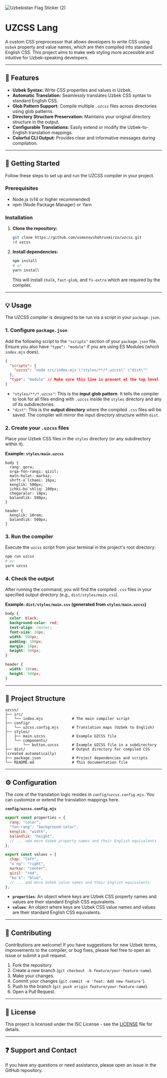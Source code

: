 ![Uzbekistan Flag Sticker (2)](https://github.com/user-attachments/assets/438fbebb-dfcc-44df-b08f-02f648c61d48)

# UZCSS Lang

A custom CSS preprocessor that allows developers to write CSS using `Uzbek` property and value names, which are then compiled into standard English CSS. This project aims to make web styling more accessible and intuitive for Uzbek-speaking developers.

---

## 🌟 Features

- **Uzbek Syntax:** Write CSS properties and values in Uzbek.
- **Automatic Translation:** Seamlessly translates Uzbek CSS syntax to standard English CSS.
- **Glob Pattern Support:** Compile multiple `.uzcss` files across directories using glob patterns.
- **Directory Structure Preservation:** Maintains your original directory structure in the output.
- **Configurable Translations:** Easily extend or modify the Uzbek-to-English translation mappings.
- **Colorful CLI Output:** Provides clear and informative messages during compilation.

---

## 🚀 Getting Started

Follow these steps to set up and run the UZCSS compiler in your project.

### Prerequisites

- Node.js (v14 or higher recommended)
- npm (Node Package Manager) or Yarn

### Installation

1.  **Clone the repository:**

    ```bash
    git clone https://github.com/usmonovshohruxmirzo/uzcss.git
    cd uzcss
    ```

2.  **Install dependencies:**
    ```bash
    npm install
    # or
    yarn install
    ```
    This will install `chalk`, `fast-glob`, and `fs-extra` which are required by the compiler.

---

## 💡 Usage

The UZCSS compiler is designed to be run via a script in your `package.json`.

### 1. Configure `package.json`

Add the following script to the `"scripts"` section of your `package.json` file. Ensure you also have `"type": "module"` if you are using ES Modules (which `index.mjs` does).

```json
{
  "scripts": {
    "uzcss": "node src/index.mjs \"styles/**/*.uzcss\" \"dist\""
  },
  "type": "module" // Make sure this line is present at the top level
}
```

- `"styles/**/*.uzcss"`: This is the **input glob pattern**. It tells the compiler to look for all files ending with `.uzcss` inside the `styles` directory and any of its subdirectories.
- `"dist"`: This is the **output directory** where the compiled `.css` files will be saved. The compiler will mirror the input directory structure within `dist`.

### 2\. Create your `.uzcss` files

Place your Uzbek CSS files in the `styles` directory (or any subdirectory within it).

**Example: `styles/main.uzcss`**

```uzcss
body {
  rang: qora;
  orqa-fon-rangi: qizil;
  matn-holat: markaz;
  shrft-o`lchami: 16px;
  kenglik: 500px;
  ichki-bo`shliq: 100px;
  chegaralar: 10px;
  balandlik: 500px;
}

header {
  kenglik: 10rem;
  balandlik: 500px;
}
```

### 3\. Run the compiler

Execute the `uzcss` script from your terminal in the project's root directory:

```bash
npm run uzcss
# or
yarn uzcss
```

### 4\. Check the output

After running the command, you will find the compiled `.css` files in your specified output directory (e.g., `dist/styles/main.css`).

**Example: `dist/styles/main.css` (generated from `styles/main.uzcss`)**

```css
body {
  color: black;
  background-color: red;
  text-align: center;
  font-size: 16px;
  width: 500px;
  padding: 100px;
  margin: 10px;
  height: 500px;
}

header {
  width: 10rem;
  height: 500px;
}
```

---

## 📂 Project Structure

```
uzcss/
├── src/
│   └── index.mjs             # The main compiler script
├── config/
│   └── uzcss.config.mjs      # Translation maps (Uzbek to English)
├── styles/
│   ├── main.uzcss            # Example UZCSS file
│   └── components/
│       └── button.uzcss      # Example UZCSS file in a subdirectory
├── dist/                     # Output directory for compiled CSS (created automatically)
├── package.json              # Project dependencies and scripts
└── README.md                 # This documentation file
```

---

## ⚙️ Configuration

The core of the translation logic resides in `config/uzcss.config.mjs`. You can customize or extend the translation mappings here.

**`config/uzcss.config.mjs`**

```javascript
export const properties = {
  rang: "color",
  "fon-rang": "background-color",
  kenglik: "width",
  balandlik: "height",
  // ... add more Uzbek property names and their English equivalents
};

export const values = {
  chap: "left",
  "o`ng": "right",
  markaz: "center",
  qizil: "red",
  "ko`k": "blue",
  // ... add more Uzbek value names and their English equivalents
};
```

- **`properties`**: An object where keys are Uzbek CSS property names and values are their standard English CSS equivalents.
- **`values`**: An object where keys are Uzbek CSS value names and values are their standard English CSS equivalents.

---

## 🤝 Contributing

Contributions are welcome\! If you have suggestions for new Uzbek terms, improvements to the compiler, or bug fixes, please feel free to open an issue or submit a pull request.

1.  Fork the repository.
2.  Create a new branch (`git checkout -b feature/your-feature-name`).
3.  Make your changes.
4.  Commit your changes (`git commit -m 'feat: Add new feature'`).
5.  Push to the branch (`git push origin feature/your-feature-name`).
6.  Open a Pull Request.

---

## 📄 License

This project is licensed under the ISC License - see the [LICENSE](./LICENSE) file for details.

---

## ❓ Support and Contact

If you have any questions or need assistance, please open an issue in the GitHub repository.
